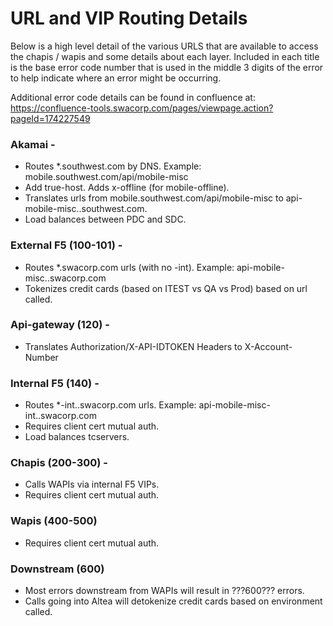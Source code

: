 # URL and VIP Routing Details

Below is a high level detail of the various URLS that are available to access the chapis / wapis and some details about each layer. Included in each title is the base error code number that is used in the middle 3 digits of the error to help indicate where an error might be occurring.

Additional error code details can be found in confluence at: https://confluence-tools.swacorp.com/pages/viewpage.action?pageId=174227549

### Akamai -

- Routes \*.southwest.com by DNS. Example: mobile.southwest.com/api/mobile-misc
- Add true-host. Adds x-offline (for mobile-offline).
- Translates urls from mobile.southwest.com/api/mobile-misc to api-mobile-misc.<env>.southwest.com.
- Load balances between PDC and SDC.

### External F5 (100-101) -

- Routes \*.swacorp.com urls (with no -int). Example: api-mobile-misc.<env>.swacorp.com
- Tokenizes credit cards (based on ITEST vs QA vs Prod) based on url called.

### Api-gateway (120) -

- Translates Authorization/X-API-IDTOKEN Headers to X-Account-Number

### Internal F5 (140) -

- Routes \*-int.<env>.swacorp.com urls. Example: api-mobile-misc-int.<env>.swacorp.com
- Requires client cert mutual auth.
- Load balances tcservers.

### Chapis (200-300) -

- Calls WAPIs via internal F5 VIPs.
- Requires client cert mutual auth.

### Wapis (400-500)

- Requires client cert mutual auth.

### Downstream (600)

- Most errors downstream from WAPIs will result in ???600??? errors.
- Calls going into Altea will detokenize credit cards based on environment called.
